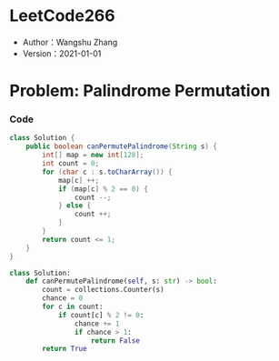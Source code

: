 # LeetCode266

* Author：Wangshu Zhang
* Version：2021-01-01

# Problem: Palindrome Permutation

### Code
```Java
class Solution {
    public boolean canPermutePalindrome(String s) {
        int[] map = new int[128];
        int count = 0;
        for (char c : s.toCharArray()) {
            map[c] ++;
            if (map[c] % 2 == 0) {
                count --;
            } else {
                count ++;
            }
        }
        return count <= 1;
    }
}
```

```Python
class Solution:
    def canPermutePalindrome(self, s: str) -> bool:
        count = collections.Counter(s)
        chance = 0
        for c in count:
            if count[c] % 2 != 0:
                chance += 1
                if chance > 1:
                    return False
        return True
```

